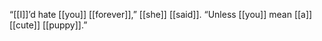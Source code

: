 “[[I]]’d hate [[you]] [[forever]],” [[she]] [[said]]. “Unless [[you]] mean [[a]] [[cute]] [[puppy]].”